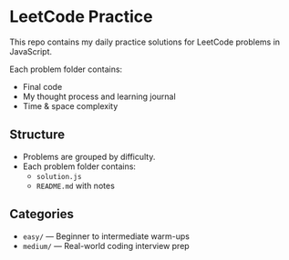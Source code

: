 # LeetCode Practice

This repo contains my daily practice solutions for LeetCode problems in JavaScript.

Each problem folder contains:

- Final code
- My thought process and learning journal
- Time & space complexity

## Structure

- Problems are grouped by difficulty.
- Each problem folder contains:
  - `solution.js`
  - `README.md` with notes

## Categories

- `easy/` — Beginner to intermediate warm-ups
- `medium/` — Real-world coding interview prep
